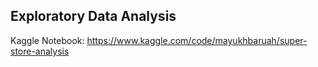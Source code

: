 ## Exploratory Data Analysis

Kaggle Notebook: https://www.kaggle.com/code/mayukhbaruah/super-store-analysis
